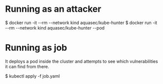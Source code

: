 # Running as an attacker
$ docker run -it --rm --network kind aquasec/kube-hunter
$ docker run -it --rm --network kind aquasec/kube-hunter --pod

# Running as job
It deploys a pod inside the cluster and attempts to see which vulnerabilities it can find from there.

$ kubectl apply -f job.yaml